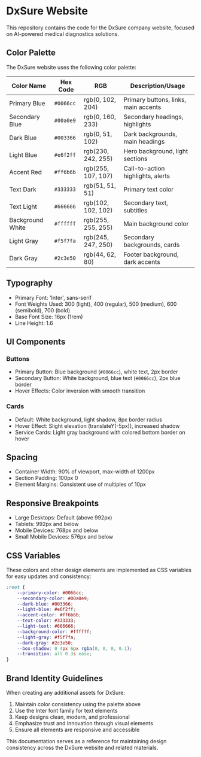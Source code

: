 # DxSure Website

This repository contains the code for the DxSure company website, focused on AI-powered medical diagnostics solutions.

## Color Palette

The DxSure website uses the following color palette:

| Color Name       | Hex Code  | RGB                | Description/Usage                       |
|------------------|-----------|--------------------|-----------------------------------------|
| Primary Blue     | `#0066cc` | rgb(0, 102, 204)   | Primary buttons, links, main accents    |
| Secondary Blue   | `#00a0e9` | rgb(0, 160, 233)   | Secondary headings, highlights          |
| Dark Blue        | `#003366` | rgb(0, 51, 102)    | Dark backgrounds, main headings         |
| Light Blue       | `#e6f2ff` | rgb(230, 242, 255) | Hero background, light sections         |
| Accent Red       | `#ff6b6b` | rgb(255, 107, 107) | Call-to-action highlights, alerts       |
| Text Dark        | `#333333` | rgb(51, 51, 51)    | Primary text color                      |
| Text Light       | `#666666` | rgb(102, 102, 102) | Secondary text, subtitles               |
| Background White | `#ffffff` | rgb(255, 255, 255) | Main background color                   |
| Light Gray       | `#f5f7fa` | rgb(245, 247, 250) | Secondary backgrounds, cards            |
| Dark Gray        | `#2c3e50` | rgb(44, 62, 80)    | Footer background, dark accents         |

## Typography

- Primary Font: 'Inter', sans-serif
- Font Weights Used: 300 (light), 400 (regular), 500 (medium), 600 (semibold), 700 (bold)
- Base Font Size: 16px (1rem)
- Line Height: 1.6

## UI Components

### Buttons

- Primary Button: Blue background (`#0066cc`), white text, 2px border
- Secondary Button: White background, blue text (`#0066cc`), 2px blue border
- Hover Effects: Color inversion with smooth transition

### Cards

- Default: White background, light shadow, 8px border radius
- Hover Effect: Slight elevation (translateY(-5px)), increased shadow
- Service Cards: Light gray background with colored bottom border on hover

## Spacing

- Container Width: 90% of viewport, max-width of 1200px
- Section Padding: 100px 0
- Element Margins: Consistent use of multiples of 10px

## Responsive Breakpoints

- Large Desktops: Default (above 992px)
- Tablets: 992px and below
- Mobile Devices: 768px and below
- Small Mobile Devices: 576px and below

## CSS Variables

These colors and other design elements are implemented as CSS variables for easy updates and consistency:

```css
:root {
    --primary-color: #0066cc;
    --secondary-color: #00a0e9;
    --dark-blue: #003366;
    --light-blue: #e6f2ff;
    --accent-color: #ff6b6b;
    --text-color: #333333;
    --light-text: #666666;
    --background-color: #ffffff;
    --light-gray: #f5f7fa;
    --dark-gray: #2c3e50;
    --box-shadow: 0 4px 6px rgba(0, 0, 0, 0.1);
    --transition: all 0.3s ease;
}
```

## Brand Identity Guidelines

When creating any additional assets for DxSure:

1. Maintain color consistency using the palette above
2. Use the Inter font family for text elements
3. Keep designs clean, modern, and professional
4. Emphasize trust and innovation through visual elements
5. Ensure all elements are responsive and accessible

This documentation serves as a reference for maintaining design consistency across the DxSure website and related materials.
